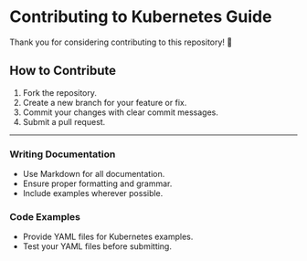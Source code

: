# Contributing to Kubernetes Guide

Thank you for considering contributing to this repository! 🎉

## How to Contribute
1. Fork the repository.
2. Create a new branch for your feature or fix.
3. Commit your changes with clear commit messages.
4. Submit a pull request.

---

### Writing Documentation
- Use Markdown for all documentation.
- Ensure proper formatting and grammar.
- Include examples wherever possible.

### Code Examples
- Provide YAML files for Kubernetes examples.
- Test your YAML files before submitting.